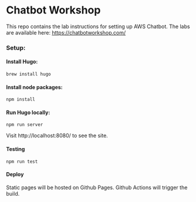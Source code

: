 # Chatbot Workshop

This repo contains the lab instructions for setting up AWS Chatbot. The labs are available here: https://chatbotworkshop.com/

### Setup:

#### Install Hugo:
```shell
brew install hugo
```

#### Install node packages:
```shell
npm install
```

#### Run Hugo locally:
```shell
npm run server
```
Visit http://localhost:8080/ to see the site.

#### Testing
```shell
npm run test
```

#### Deploy

Static pages will be hosted on Github Pages. Github Actions will trigger the build.
